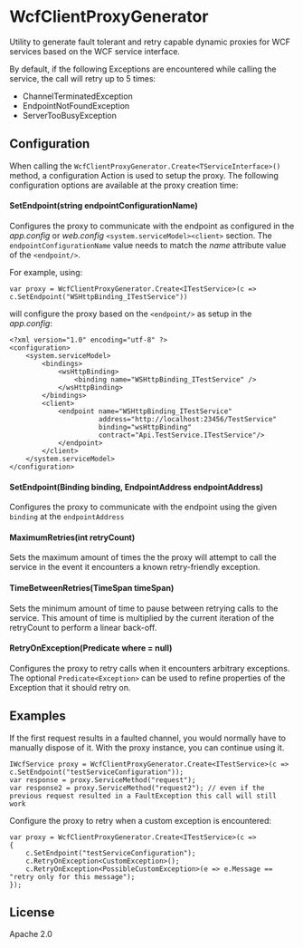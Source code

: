 WcfClientProxyGenerator
=========================
Utility to generate fault tolerant and retry capable dynamic proxies for WCF services based on the WCF service interface. 

By default, if the following Exceptions are encountered while calling the service, the call will retry up to 5 times:

* ChannelTerminatedException
* EndpointNotFoundException
* ServerTooBusyException

Configuration
-------------
When calling the `WcfClientProxyGenerator.Create<TServiceInterface>()` method, a configuration Action is used to setup the proxy. The following configuration options are available at the proxy creation time:

#### SetEndpoint(string endpointConfigurationName)
Configures the proxy to communicate with the endpoint as configured in the _app.config_ or _web.config_ `<system.serviceModel><client>` section. The `endpointConfigurationName` value needs to match the _name_ attribute value of the `<endpoint/>`.

For example, using:

    var proxy = WcfClientProxyGenerator.Create<ITestService>(c => c.SetEndpoint("WSHttpBinding_ITestService"))

will configure the proxy based on the `<endpoint/>` as setup in the _app.config_:

    <?xml version="1.0" encoding="utf-8" ?>
    <configuration>
        <system.serviceModel>
            <bindings>
                <wsHttpBinding>
                    <binding name="WSHttpBinding_ITestService" />
                </wsHttpBinding>
            </bindings>
            <client>
                <endpoint name="WSHttpBinding_ITestService"
                          address="http://localhost:23456/TestService" 
                          binding="wsHttpBinding" 
                          contract="Api.TestService.ITestService"/>
                </endpoint>
            </client>
        </system.serviceModel>
    </configuration>

#### SetEndpoint(Binding binding, EndpointAddress endpointAddress)
Configures the proxy to communicate with the endpoint using the given `binding` at the `endpointAddress`

#### MaximumRetries(int retryCount)
Sets the maximum amount of times the the proxy will attempt to call the service in the event it encounters a known retry-friendly exception.

#### TimeBetweenRetries(TimeSpan timeSpan)
Sets the minimum amount of time to pause between retrying calls to the service. This amount of time is multiplied by the current iteration of the retryCount to perform a linear back-off.

#### RetryOnException<TException>(Predicate<Exception> where = null)
Configures the proxy to retry calls when it encounters arbitrary exceptions. The optional `Predicate<Exception>` can be used to refine properties of the Exception that it should retry on.

Examples
--------
If the first request results in a faulted channel, you would normally have to manually dispose of it. With the proxy instance, you can continue using it.

    IWcfService proxy = WcfClientProxyGenerator.Create<ITestService>(c => c.SetEndpoint("testServiceConfiguration"));
    var response = proxy.ServiceMethod("request");
    var response2 = proxy.ServiceMethod("request2"); // even if the previous request resulted in a FaultException this call will still work

Configure the proxy to retry when a custom exception is encountered:

    var proxy = WcfClientProxyGenerator.Create<ITestService>(c =>
    {
        c.SetEndpoint("testServiceConfiguration");
        c.RetryOnException<CustomException>();
        c.RetryOnException<PossibleCustomException>(e => e.Message == "retry only for this message");
    });

License
-------
Apache 2.0
